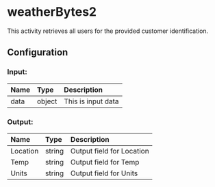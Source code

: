 # weatherBytes2

This activity retrieves all users for the provided customer identification.

## Configuration

### Input:
| Name  | Type   | Description       |
| :---- | :----- | :---------------- |
| data  | object | This is input data |

### Output:
| Name  | Type   | Description       |
| :---- | :----- | :---------------- |
| Location | string | Output field for Location |
| Temp | string | Output field for Temp |
| Units | string | Output field for Units |


